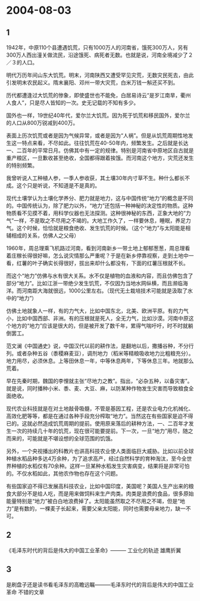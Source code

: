 # 2004-08-03

## 1

1942年，中原110个县遭遇饥荒，只有1000万人的河南省，饿死300万人，另有300万人西出潼关做流民，沿途饿死、病死者无数。也就是说，河南全境减少了２／３的人口。

明代万历年间山东大饥荒。明末，河南陕西又遭受罕见灾荒，无数灾民死去，由此引发明末农民起义。隋末襄阳、邓州一带大灾荒，白米万钱一斛还买不到。

历代都遭逢过大饥荒的惨象，即使盛世也不能免，白居易诗云“是岁江南旱，衢州人食人”，只是尽人皆知的一次。史无记载的不知有多少。

国外也一样，19世纪40年代，爱尔兰大饥荒。因为死于饥荒和移民国外，爱尔兰的人口从800万锐减到400万。

表面上历次饥荒或者是因为气候异常，或者是因为“人祸”。但是从饥荒周期性地发生这一特点来看，不尽如此。往往饥荒在40-50年内，频繁发生。之后就是长达一、二百年的平常日月。仿佛其中有一定的规律。特别是河南省中原地区自古就是重产粮区，一旦歉收甚至绝收，全国都得跟着挨饿。而河南这个地方，灾荒还发生的特别频繁。

我曾听说人工种植人参，一季人参收获，其土壤30年内寸草不生。种什么都长不成。这个只是听说，不知道是不是真的。

现代土壤学认为土壤化学养分、肥力就是地力，这与中国传统“地力”的概念是不同的。中国传统认为，除了肥力以外，“地力”还包括一种神秘的决定性的物质。这种物质看不见摸不着，用科学仪器也无法探测。这种很神秘的东西，正象大地的“力气”一样，不是取之不尽用之不竭的。大地工作久了，一样要休息，睡眠，养足力气。这个时候，恰恰就是粮食绝收、发生饥荒的时候。（这个“地力”与太阳能是相辅相成的关系，仿佛人之父母）

1960年，周总理乘飞机路过河南，看到河南新乡一带土地上郁郁葱葱，周总理看着庄稼长得很好嘛，怎么说灾情那么严重呢？于是在新乡停靠视察，走到土地中一看，红薯的叶子确实长得很好，拔出来却什么都没有，下面的红薯压根就不长。

而这个“地力”仿佛与水有很大关系。水不仅是植物的血液和内容，而且仿佛包含了部分“地力”。比如江浙一带绝少发生饥荒，不仅因为当地水网纵横，而且濒临海洋。而河南距大海就很远，1000公里左右。（现代无土栽培技术可能就是汲取了水中的“地力”）

仿佛土地就象人一样，有的力气大，比如中国东北，北美、欧洲平原。有的力气小，比如中国西部、非洲。有的压根就是死人，全无力气，比如沙漠。河南中原这个地方的“地力”应该是很大的，但是被开发了数千年，累得气喘吁吁，时不时就躺倒罢工。

范文澜《中国通史》说，中国汉代以前的耕作法，是翻地以后，撒播谷种，不分行列。或者杂种五谷（黍稷麻麦豆），调剂地力（稻米等精粮吸收地力比粗粮充分）。地力用尽，必须休息。上等田休息一年，中等休息两年，下等休息三年。地就那么荒着。

早在先秦时期，魏国的李悝就主张“尽地力之教”。指出，“必杂五种，以备灾害”。就是说，同时播种小米、黍、麦、大豆、麻，以防某种作物发生灾害而导致粮食全面绝收。

现代农业科技就是在对土地敲骨吸髓，不管是基因工程，还是农业电力化机械化、高效化肥等等，都是在通过各种手段充分榨取“地力”。当然这在有些国家是迫不得已的。这就必然造成饥荒周期的提前。使用原来落后的耕种方法，一、二百年才发生一次的持续几十年的饥荒，现在很可能要提前。下一次，一旦“地力”用尽，随之而来的，可能就是不堪设想的全球范围的饥饿。

另外，一个央视播出的科教片也讲高科技农业使人类面临巨大威胁。比如以前全球种植水稻品种多达4万余种，为了追求高产，经过自然科学的育种淘汰，至今全世界种植的水稻仅有70余种。这样一旦某种水稻发生灾害病变，结果将是非常可怕的。不仅水稻如此，其他农作物也存在这个问题。

有些国家迫不得已发展高科技农业，比如中国印度，美国呢？美国人生产出来的粮食大部分不是给人吃，而是用来做饲料来生产肉类。肉类是浪费的食品，很多原始能量特别是“地力”被白白地浪费掉了。太阳能虽然取之不尽用之不竭，但是“地力”是有数的，一棵麦子长起来，需要父亲太阳能，同时也需要母亲地力，缺一不可。




## 2

《毛泽东时代的背后是伟大的中国工业革命》——— 工业化的轨迹 雄鹰折翼




## 3

是刷盘子还是读书看毛泽东的高瞻远瞩———毛泽东时代的背后是伟大的中国工业革命 不错的文章




